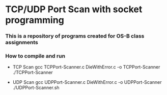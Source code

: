 # TCP/UDP Port Scan with socket programming

### This is a repository of programs created for OS-B class assignments

### How to compile and run
- TCP Scan
gcc TCPPort-Scanner.c DieWithError.c -o TCPPort-Scanner
./TCPPort-Scanner <servIP>

- UDP Scan
gcc UDPPort-Scanner.c DieWithError.c -o UDPPort-Scanner
./UDPPort-Scanner.sh <servIP> <startPort> <endPort>
